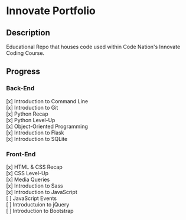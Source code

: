 # Innovate Portfolio

## Description

Educational Repo that houses code used within Code Nation's Innovate Coding Course.

## Progress

### Back-End

[x] Introduction to Command Line  
[x] Introduction to Git  
[x] Python Recap  
[x] Python Level-Up  
[x] Object-Oriented Programming  
[x] Introduction to Flask  
[x] Introduction to SQLite

### Front-End

[x] HTML & CSS Recap  
[x] CSS Level-Up  
[x] Media Queries  
[x] Introduction to Sass  
[x] Introduction to JavaScript  
[ ] JavaScript Events  
[ ] Introductuion to jQuery  
[ ] Introduction to Bootstrap